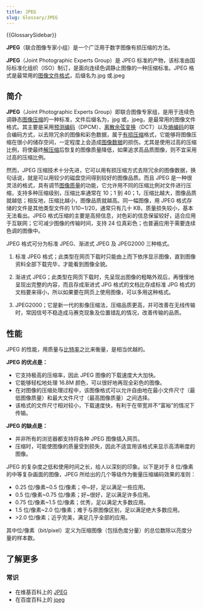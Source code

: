 ```yaml
---
title: JPEG
slug: Glossary/JPEG
---
```


{{GlossarySidebar}}

**JPEG**（联合图像专家小组）是一个广泛用于数字图像有损压缩的方法。

**JPEG**（Joint Photographic Experts Group）是 JPEG 标准的产物，该标准由国际标准化组织（ISO）制订，是面向连续色调静止图像的一种压缩标准。JPEG 格式是最常用的[图像文件格式](https://baike.baidu.com/item/%E5%9B%BE%E5%83%8F%E6%96%87%E4%BB%B6%E6%A0%BC%E5%BC%8F/10728158)，后缀名为.jpg 或.jpeg

## 简介

**JPEG**（Joint Photographic Experts Group）即联合图像专家组，是用于连续色调静态[图像压缩](https://baike.baidu.com/item/%E5%9B%BE%E5%83%8F%E5%8E%8B%E7%BC%A9/8325585)的一种标准，文件后缀名为，jpg 或，jpeg，是最常用的图像文件格式。其主要是采用[预测编码](https://baike.baidu.com/item/%E9%A2%84%E6%B5%8B%E7%BC%96%E7%A0%81/5907587)（DPCM）、[离散余弦变换](https://baike.baidu.com/item/%E7%A6%BB%E6%95%A3%E4%BD%99%E5%BC%A6%E5%8F%98%E6%8D%A2/7118270)（DCT）以及[熵编码](https://baike.baidu.com/item/%E7%86%B5%E7%BC%96%E7%A0%81/3303605)的联合编码方式，以去除冗余的图像和彩色数据，属于[有损压缩](https://baike.baidu.com/item/%E6%9C%89%E6%8D%9F%E5%8E%8B%E7%BC%A9/2311513)格式，它能够将图像压缩在很小的储存空间，一定程度上会造成[图像数据](https://baike.baidu.com/item/%E5%9B%BE%E5%83%8F%E6%95%B0%E6%8D%AE/5199370)的损伤。尤其是使用过高的压缩比例，将使最终[解压缩](https://baike.baidu.com/item/%E8%A7%A3%E5%8E%8B%E7%BC%A9/2471723)后恢复的图像质量降低，如果追求高品质图像，则不宜采用过高的压缩比例。<sup></sup>

然而，JPEG 压缩技术十分先进，它可以用有损压缩方式去除冗余的图像数据，换句话说，就是可以用较少的磁盘空间得到较好的图像品质。而且 JPEG 是一种很灵活的格式，具有调节[图像质量](https://baike.baidu.com/item/%E5%9B%BE%E5%83%8F%E8%B4%A8%E9%87%8F/5133364)的功能，它允许用不同的压缩比例对文件进行压缩，支持多种压缩级别，压缩比率通常在 10；1 到 40；1，压缩比越大，图像品质就越低；相反地，压缩比越小，图像品质就越高。同一幅图像，用 JPEG 格式存储的文件是其他类型文件的 1/10\~1/20，通常只有几十 KB，质量损失较小，基本无法看出。JPEG 格式压缩的主要是高频信息，对色彩的信息保留较好，适合应用于互联网；它可减少图像的传输时间，支持 24 位真彩色；也普遍应用于需要连续色调的图像中。

JPEG 格式可分为标准 JPEG、渐进式 JPEG 及 JPEG2000 三种格式。

1. 标准 JPEG 格式；此类型在网页下载时只能由上而下依序显示图像，直到图像资料全部下载完毕，才能看到图像全貌。<sup></sup>

2. 渐进式 JPEG；此类型在网页下载时，先呈现出图像的粗略外观后，再慢慢地呈现出完整的内容，而且存成渐进式 JPG 格式的文档比存成标准 JPG 格式的文档要来得小，所以如果要在网页上使用图像，可以多用这种格式。<sup></sup>

3. JPEG2000；它是新一代的影像压缩法，压缩品质更高，并可改善在无线传输时，常因信号不稳造成马赛克现象及位置错乱的情况，改善传输的品质。

## 性能

JPEG 的性能，用质量与[比特率](https://baike.baidu.com/item/%E6%AF%94%E7%89%B9%E7%8E%87/1022775)之比来衡量，是相当优越的。

**JPEG 的优点是：**

- 它支持极高的压缩率，因此 JPEG 图像的下载速度大大加快。
- 它能够轻松地处理 16.8M 颜色，可以很好地再现全彩色的图像。
- 在对图像的压缩处理过程中，该图像格式可以允许自由地在最小文件尺寸（最低图像质量）和最大文件尺寸（最高图像质量）之间选择。
- 该格式的文件尺寸相对较小，下载速度快，有利于在带宽并不“富裕”的情况下传输。

**JPEG 的缺点是：**

- 并非所有的浏览器都支持将各种 JPEG 图像插入网页。
- 压缩时，可能使图像的质量受到损失，因此不适宜用该格式来显示高清晰度的图像。

JPEG 的复杂度之低和使用时间之长，给人以深刻的印象。以下是对于 8 位/像素的中等复杂画面的图像，JPEG 所给出的几个等级作为衡量压缩编码效果的准则：

- 0.25 位/像素\~0.5 位/像素；中\~好，足以满足一些应用。<sup></sup>
- 0.5 位/像素\~0.75 位/像素；好\~很好，足以满足许多应用。
- 0.75 位/像素\~1.5 位/像素；优秀，足以满足大多数应用。<sup></sup>
- 1.5 位/像素\~2.0 位/像素；难于与原图像区别，足以满足绝大多数应用。<sup></sup>
- \>2.0 位/像素；近乎完美，满足几乎全部的应用。

其中位/像素（bit/pixel）定义为压缩图像（包括色度分量）的总位数除以亮度分量的样本数。

## 了解更多

### 常识

- 在维基百科上的 [JPEG](https://zh.wikipedia.org/wiki/JPEG)
- 在百度百科上的 [jpeg](https://baike.baidu.com/item/JPEG%E6%A0%BC%E5%BC%8F/3462770)
